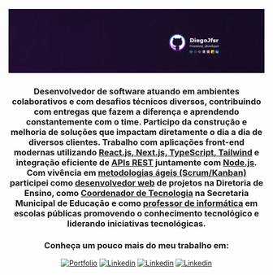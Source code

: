 <div align="center">
 
  ![](https://github.com/Diegojfsr/Diegojfsr/blob/main/Header/Capa.jpg)

### Desenvolvedor de software atuando em ambientes colaborativos e com desafios técnicos diversos, contribuindo com entregas que fazem a diferença e aprendendo constantemente com o time. Participo da construção e melhoria de soluções que impactam diretamente o dia a dia de diversos clientes. Trabalho com aplicações front-end modernas utilizando [React.js, Next.js, TypeScript, Tailwind]() e integração eficiente de [APIs REST]() juntamente com [Node.js](). Com vivência em [metodologias ágeis (Scrum/Kanban)]() participei como [desenvolvedor web]() de projetos na Diretoria de Ensino, como [Coordenador de Tecnologia]() na Secretaria Municipal de Educação e como [professor de informática]() em escolas públicas promovendo o conhecimento tecnológico e liderando iniciativas tecnológicas. 

 ### Conheça um pouco mais do meu trabalho em: 

[![Portfolio](https://img.shields.io/badge/Portfolio-%23593d88?style=for-the-badge&logo=todoist&logoColor=white)](https://diegojfsr.myportfolio.com/)
[![Linkedin](https://img.shields.io/badge/Linkedin-%23593d88?style=for-the-badge&logo=todoist&logoColor=white)](https://www.linkedin.com/in/diegojfsr/)
[![Linkedin](https://img.shields.io/badge/Medium-%23593d88?style=for-the-badge&logo=todoist&logoColor=white)](https://medium.com/@diegojfsr)
[![Linkedin](https://img.shields.io/badge/Behance-%23593d88?style=for-the-badge&logo=todoist&logoColor=white)](https://www.behance.net/diegojfsr)




 <!--
  <a href="https://diegojfsr.myportfolio.com/" style="margin: 10px; text-decoration: none;"><img src="https://github.com/Diegojfsr/Diegojfsr/blob/main/Header/img/Portifolio.jpg" height="30px" width="185px" /></a>
  <a href="https://www.linkedin.com/in/diegojfsr/" style="margin: 10px; text-decoration: none;"><img src="https://github.com/Diegojfsr/Diegojfsr/blob/main/Header/img/Linkedin.jpg" height="30px" width="185px" /></a>
  <a href="https://medium.com/@diegojfsr" style="margin: 10px; text-decoration: none;"><img src="https://github.com/Diegojfsr/Diegojfsr/blob/main/Header/img/Medium.jpg" height="30px" width="185px" /></a>
  <a href="https://www.behance.net/diegojfsr" style="margin: 10px; text-decoration: none;"><img src="https://github.com/Diegojfsr/Diegojfsr/blob/main/Header/img/Behance.jpg" height="30px" width="185px" /></a>
-->
</div>

